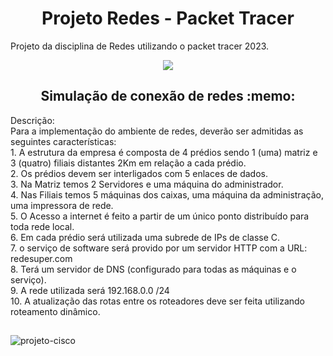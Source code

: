 <h1 align="center">
Projeto Redes - Packet Tracer 
</h1>

Projeto da disciplina de Redes utilizando o packet tracer 2023.

<div align="center">
  <img src="https://media4.giphy.com/media/v1.Y2lkPTc5MGI3NjExZGFhOGU1NTM2ZmVjNzIwMzI4YTRhNGIzZmQ1ZGQwOTNjZmYxNmIyZCZlcD12MV9pbnRlcm5hbF9naWZzX2dpZklkJmN0PWc/1msHsbhybB80DJZRoL/giphy.gif"/>
</div>

<h2 align="center"> Simulação de conexão de redes :memo: </h2>

<p>
Descrição:
<br>
Para a implementação do ambiente de redes, deverão ser admitidas as seguintes características:
<br>
1. A estrutura da empresa é composta de 4 prédios sendo 1 (uma) matriz e 3 (quatro) filiais distantes 2Km em relação a cada prédio. <br>
2. Os prédios devem ser interligados com 5 enlaces de dados. <br>
3. Na Matriz temos 2 Servidores e uma máquina do administrador. <br>
4. Nas Filiais temos 5 máquinas dos caixas, uma máquina da administração, uma impressora de rede. <br>
5. O Acesso a internet é feito a partir de um único ponto distribuído para toda rede local. <br>
6. Em cada prédio será utilizada uma subrede de IPs de classe C. <br>
7. o serviço de software será provido por um servidor HTTP com a URL: redesuper.com <br>
8. Terá um servidor de DNS (configurado para todas as máquinas e o serviço). <br>
9. A rede utilizada será 192.168.0.0 /24 <br>
10. A atualização das rotas entre os roteadores deve ser feita utilizando roteamento dinâmico. <br>
</p>

##

   ![projeto-cisco](https://github.com/CatarinaGuima/Projeto-Redes-Packet-Tracer/assets/110750750/de4ef7b6-fe51-4b81-b496-3becbbf11af8.png)


